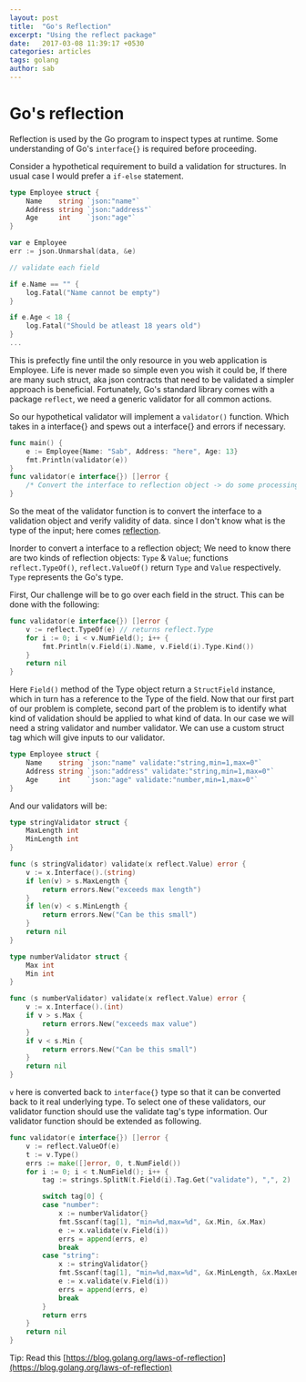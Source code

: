 ```yaml
---
layout: post
title:  "Go's Reflection"
excerpt: "Using the reflect package"
date:   2017-03-08 11:39:17 +0530
categories: articles
tags: golang
author: sab
---
```


# Go's reflection

Reflection is used by the Go program to inspect types at runtime. Some
understanding of Go's `interface{}` is required before proceeding.

Consider a hypothetical requirement to build a validation for structures. In
usual case I would prefer a `if-else` statement.

```go
type Employee struct {
	Name    string `json:"name"`
	Address string `json:"address"`
	Age     int    `json:"age"`
}

var e Employee
err := json.Unmarshal(data, &e)

// validate each field

if e.Name == "" {
    log.Fatal("Name cannot be empty")
}

if e.Age < 18 {
    log.Fatal("Should be atleast 18 years old")
}
...
```

This is prefectly fine until the only resource in you web application is
Employee. Life is never made so simple even you wish it could be, If there are
many such struct, aka json contracts that need to be validated a simpler
approach is beneficial. Fortunately, Go's standard library comes with a package
`reflect`, we need a generic validator for all common actions.

So our hypothetical validator will implement a `validator()` function. Which
takes in a interface{} and spews out a interface{} and errors if necessary.

```go
func main() {
	e := Employee{Name: "Sab", Address: "here", Age: 13}
    fmt.Println(validator(e))
}
func validator(e interface{}) []error {
    /* Convert the interface to reflection object -> do some processing -> convert it back to interface{} */
}
```

So the meat of the validator function is to convert the interface to a
validation object and verify validity of data. since I don't know what is the
type of the input; here comes
[reflection](https://en.wikipedia.org/wiki/Reflection_(computer_programming)).

Inorder to convert a interface to a reflection object; We need to know there are
two kinds of reflection objects: `Type` & `Value`; functions `reflect.TypeOf()`,
`reflect.ValueOf()` return `Type` and `Value` respectively. `Type` represents
the Go's type.

First, Our challenge will be to go over each field in the struct. This can be
done with the following:

```go
func validator(e interface{}) []error {
	v := reflect.TypeOf(e) // returns reflect.Type 
	for i := 0; i < v.NumField(); i++ {
		fmt.Println(v.Field(i).Name, v.Field(i).Type.Kind())
	}
    return nil
}
```

Here `Field()` method of the Type object return a `StructField` instance, which
in turn has a reference to the Type of the field. Now that our first part of our
problem is complete, second part of the problem is to identify what kind of
validation should be applied to what kind of data. In our case we will need a
string validator and number validator. We can use a custom struct tag which will
give inputs to our validator.

```go
type Employee struct {
	Name    string `json:"name" validate:"string,min=1,max=0"`
	Address string `json:"address" validate:"string,min=1,max=0"`
	Age     int    `json:"age" validate:"number,min=1,max=0"`
}
```
And our validators will be:

```go
type stringValidator struct {
	MaxLength int
	MinLength int
}

func (s stringValidator) validate(x reflect.Value) error {
	v := x.Interface().(string)
	if len(v) > s.MaxLength {
		return errors.New("exceeds max length")
	}
	if len(v) < s.MinLength {
		return errors.New("Can be this small")
	}
	return nil
}

type numberValidator struct {
	Max int
	Min int
}

func (s numberValidator) validate(x reflect.Value) error {
	v := x.Interface().(int)
	if v > s.Max {
		return errors.New("exceeds max value")
	}
	if v < s.Min {
		return errors.New("Can be this small")
	}
	return nil
}
```

`v` here is converted back to `interface{}` type so that it can be converted
back to it real underlying type. To select one of these validators, our
validator function should use the validate tag's type information. Our validator
function should be extended as following.

```go
func validator(e interface{}) []error {
	v := reflect.ValueOf(e)
	t := v.Type()
	errs := make([]error, 0, t.NumField())
	for i := 0; i < t.NumField(); i++ {
		tag := strings.SplitN(t.Field(i).Tag.Get("validate"), ",", 2)

		switch tag[0] {
		case "number":
			x := numberValidator{}
			fmt.Sscanf(tag[1], "min=%d,max=%d", &x.Min, &x.Max)
			e := x.validate(v.Field(i))
			errs = append(errs, e)
			break
		case "string":
			x := stringValidator{}
			fmt.Sscanf(tag[1], "min=%d,max=%d", &x.MinLength, &x.MaxLength)
			e := x.validate(v.Field(i))
			errs = append(errs, e)
			break
		}
		return errs
	}
	return nil
}
```

Tip: Read this [https://blog.golang.org/laws-of-reflection](https://blog.golang.org/laws-of-reflection)
